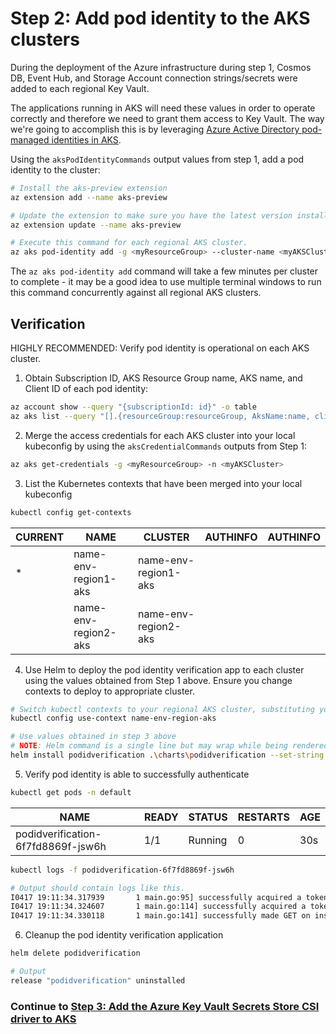# Step 2: Add pod identity to the AKS clusters

During the deployment of the Azure infrastructure during step 1, Cosmos DB, Event Hub, and Storage Account connection strings/secrets were added to each regional Key Vault.

The applications running in AKS will need these values in order to operate correctly and therefore we need to grant them access to Key Vault. The way we're going to accomplish this is by leveraging [Azure Active Directory pod-managed identities in AKS](https://docs.microsoft.com/en-us/azure/aks/use-azure-ad-pod-identity).

Using the `aksPodIdentityCommands` output values from step 1, add a pod identity to the cluster:

```bash
# Install the aks-preview extension
az extension add --name aks-preview

# Update the extension to make sure you have the latest version installed
az extension update --name aks-preview

# Execute this command for each regional AKS cluster.
az aks pod-identity add -g <myResourceGroup> --cluster-name <myAKSCluster> --namespace <myNamespace>  -n <myPodidentityName> --identity-resource-id <myUserManagedIdentityResourceId>
````

The `az aks pod-identity add` command will take a few minutes per cluster to complete - it may be a good idea to use multiple terminal windows to run this command concurrently against all regional AKS clusters.

## Verification

HIGHLY RECOMMENDED: Verify pod identity is operational on each AKS cluster.

1. Obtain Subscription ID, AKS Resource Group name, AKS name, and Client ID of each pod identity:
```bash
az account show --query "{subscriptionId: id}" -o table
az aks list --query "[].{resourceGroup:resourceGroup, AksName:name, clientId: podIdentityProfile.userAssignedIdentities[0].identity.clientId}" -o table
````

2. Merge the access credentials for each AKS cluster into your local kubeconfig by using the `aksCredentialCommands` outputs from Step 1:
```bash
az aks get-credentials -g <myResourceGroup> -n <myAKSCluster>
````

3. List the Kubernetes contexts that have been merged into your local kubeconfig
```bash
kubectl config get-contexts
````
|CURRENT|NAME|CLUSTER|AUTHINFO|AUTHINFO|
---|---|---|---|---
|*|name-env-region1-aks|name-env-region1-aks|||
||name-env-region2-aks|name-env-region2-aks|||

4. Use Helm to deploy the pod identity verification app to each cluster using the values obtained from Step 1 above. Ensure you change contexts to deploy to appropriate cluster.

```bash
# Switch kubectl contexts to your regional AKS cluster, substituting your actual values for name, env, and region
kubectl config use-context name-env-region-aks

# Use values obtained in step 3 above
# NOTE: Helm command is a single line but may wrap while being rendered.
helm install podidverification .\charts\podidverification --set-string subscriptionId=Step1_SubscriptionID,resourceGroup=Step1_ResourceGroup,aksClusterName=Step1_AksName,clientId=Step1_ClientId
````

5. Verify pod identity is able to successfully authenticate
```bash
kubectl get pods -n default
```
|NAME|READY|STATUS|RESTARTS|AGE
---|---|---|---|---
|podidverification-6f7fd8869f-jsw6h|1/1|Running|0|30s|

```bash
kubectl logs -f podidverification-6f7fd8869f-jsw6h

# Output should contain logs like this.
I0417 19:11:34.317939       1 main.go:95] successfully acquired a token using the MSI, msiEndpoint(http://169.254.169.254/metadata/identity/oauth2/token)
I0417 19:11:34.324607       1 main.go:114] successfully acquired a token, userAssignedID MSI, msiEndpoint(http://169.254.169.254/metadata/identity/oauth2/token) clientID(00000000-0000-0000-0000-000000000000)
I0417 19:11:34.330118       1 main.go:141] successfully made GET on instance metadata
````

6. Cleanup the pod identity verification application
```bash
helm delete podidverification

# Output
release "podidverification" uninstalled
````

### Continue to [Step 3: Add the Azure Key Vault Secrets Store CSI driver to AKS](3.akvsecretsstore.md)
